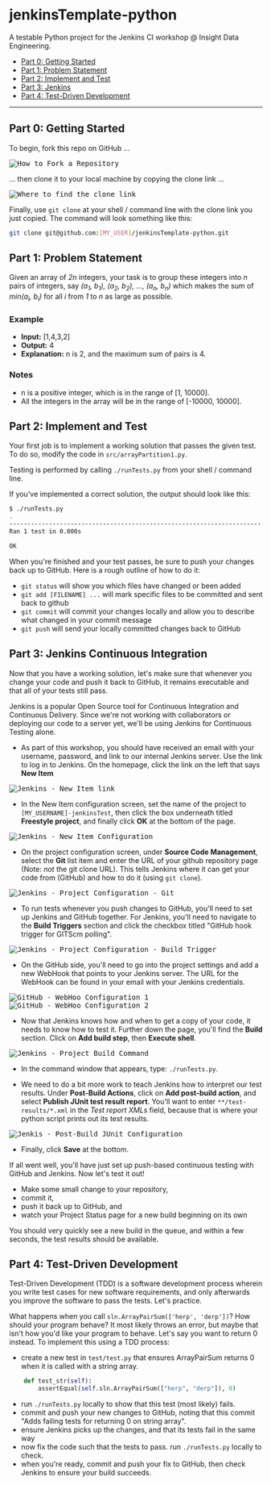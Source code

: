 # jenkinsTemplate-python
A testable Python project for the Jenkins CI workshop @ Insight Data Engineering.

 * [Part 0: Getting Started](#part-0-getting-started)
 * [Part 1: Problem Statement](#part-1-problem-statement)
 * [Part 2: Implement and Test](#part-2-implement-and-test)
 * [Part 3: Jenkins](#part-3-jenkins-continuous-integration)
 * [Part 4: Test-Driven Development](#part-4-test-driven-development)

----

## Part 0: Getting Started

To begin, fork this repo on GitHub ...

<kbd>![How to Fork a Repository](res/howToFork.png)</kbd>

... then clone it to your local machine by copying the clone link ...

<kbd>![Where to find the clone link](res/findTheCloneLink.png)</kbd>

Finally, use `git clone` at your shell / command line with the clone link you just copied. The command will look something like this:

```bash
git clone git@github.com:[MY_USER]/jenkinsTemplate-python.git
```





## Part 1: Problem Statement

Given an array of *2n* integers, your task is to group these integers into *n* pairs of integers, say *(a<sub>1</sub>, b<sub>1</sub>), (a<sub>2</sub>, b<sub>2</sub>), ..., (a<sub>n</sub>, b<sub>n</sub>)* which makes the sum of *min(a<sub>i</sub>, b<sub>i</sub>)* for all *i* from *1* to *n* as large as possible.

### Example

 * **Input:** [1,4,3,2]
 * **Output:** 4
 * **Explanation:** n is 2, and the maximum sum of pairs is 4.


### Notes

 * n is a positive integer, which is in the range of [1, 10000].
 * All the integers in the array will be in the range of [-10000, 10000].




## Part 2: Implement and Test

Your first job is to implement a working solution that passes the given test. To do so, modify the code in `src/arrayPartition1.py`.

Testing is performed by calling `./runTests.py` from your shell / command line.

If you've implemented a correct solution, the output should look like this:

```bash
$ ./runTests.py
.
----------------------------------------------------------------------
Ran 1 test in 0.000s

OK
```

When you're finished and your test passes, be sure to push your changes back up to GitHub. Here is a rough outline of how to do it:

 * `git status` will show you which files have changed or been added
 * `git add [FILENAME] ...` will mark specific files to be committed and sent back to github
 * `git commit` will commit your changes locally and allow you to describe what changed in your commit message
 * `git push` will send your locally committed changes back to GitHub





## Part 3: Jenkins Continuous Integration

Now that you have a working solution, let's make sure that whenever you change your code and push it back to GitHub, it remains executable and that all of your tests still pass.

Jenkins is a popular Open Source tool for Continuous Integration and Continuous Delivery. Since we're not working with collaborators or deploying our code to a server yet, we'll be using Jenkins for Continuous Testing alone.


 * As part of this workshop, you should have received an email with your username, password, and link to our internal Jenkins server. Use the link to log in to Jenkins. On the homepage, click the link on the left that says **New Item**

<kbd>![Jenkins - New Item link](res/jenkinsNewItem.png)</kbd>


 * In the New Item configuration screen, set the name of the project to `[MY_USERNAME]-jenkinsTest`, then click the box underneath titled **Freestyle project**, and finally click **OK** at the bottom of the page.

<kbd>![Jenkins - New Item Configuration](res/jenkinsNewItemConfig.png)</kbd>


 * On the project configuration screen, under **Source Code Management**, select the **Git** list item and enter the URL of your github repository page (Note: *not* the git clone URL). This tells Jenkins where it can get your code from (GitHub) and how to do it (using `git clone`).

<kbd>![Jenkins - Project Configuration - Git](res/jenkinsProjectGitConfig.png)</kbd>


 * To run tests whenever you push changes to GitHub, you'll need to set up Jenkins and GitHub together. For Jenkins, you'll need to navigate to the **Build Triggers** section and click the checkbox titled "GitHub hook trigger for GITScm polling".

<kbd>![Jenkins - Project Configuration - Build Trigger](res/jenkinsProjectBuildTrigger.png)</kbd>


 * On the GitHub side, you'll need to go into the project settings and add a new WebHook that points to your Jenkins server. The URL for the WebHook can be found in your email with your Jenkins credentials.

<kbd>![GitHub - WebHoo  Configuration 1](res/githubWebhook1.png)</kbd>
<kbd>![GitHub - WebHoo  Configuration 2](res/githubWebhook2.png)</kbd>


 * Now that Jenkins knows how and when to get a copy of your code, it needs to know how to test it. Further down the page, you'll find the **Build** section. Click on **Add build step**, then **Execute shell**.

<kbd>![Jenkins - Project Build Command](res/jenkinsProjectConfigBuild1.png)</kbd>


 * In the command window that appears, type: `./runTests.py`.

 * We need to do a bit more work to teach Jenkins how to interpret our test results. Under **Post-Build Actions**, click on **Add post-build action**, and select **Publish JUnit test result report**. You'll want to enter `**/test-results/*.xml` in the *Test report XMLs* field, because that is where your python script prints out its test results.

<kbd>![Jenkis - Post-Build JUnit Configuration](res/jenkinsPostbuildJUnit.png)</kbd>



 * Finally, click **Save** at the bottom.

If all went well, you'll have just set up push-based continuous testing with GitHub and Jenkins. Now let's test it out!

 * Make some small change to your repository,
 * commit it,
 * push it back up to GitHub, and
 * watch your Project Status page for a new build beginning on its own

You should very quickly see a new build in the queue, and within a few seconds, the test results should be available.



## Part 4: Test-Driven Development

Test-Driven Development (TDD) is a software development process wherein you write test cases for new software requirements, and only afterwards you improve the software to pass the tests. Let's practice.

What happens when you call `sln.ArrayPairSum(['herp', 'derp'])`? How should your program behave? It most likely throws an error, but maybe that isn't how you'd like your program to behave. Let's say you want to return 0 instead. To implement this using a TDD process:

 * create a new test in `test/test.py` that ensures ArrayPairSum returns 0 when it is called with a string array.

```python
    def test_str(self):
        assertEqual(self.sln.ArrayPairSum(["herp", "derp"]), 0)
```

 * run `./runTests.py` locally to show that this test (most likely) fails.
 * commit and push your new changes to GitHub, noting that this commit "Adds failing tests for returning 0 on string array".
 * ensure Jenkins picks up the changes, and that its tests fail in the same way
 * now fix the code such that the tests to pass. run `./runTests.py` locally to check.
 * when you're ready, commit and push your fix to GitHub, then check Jenkins to ensure your build succeeds.

